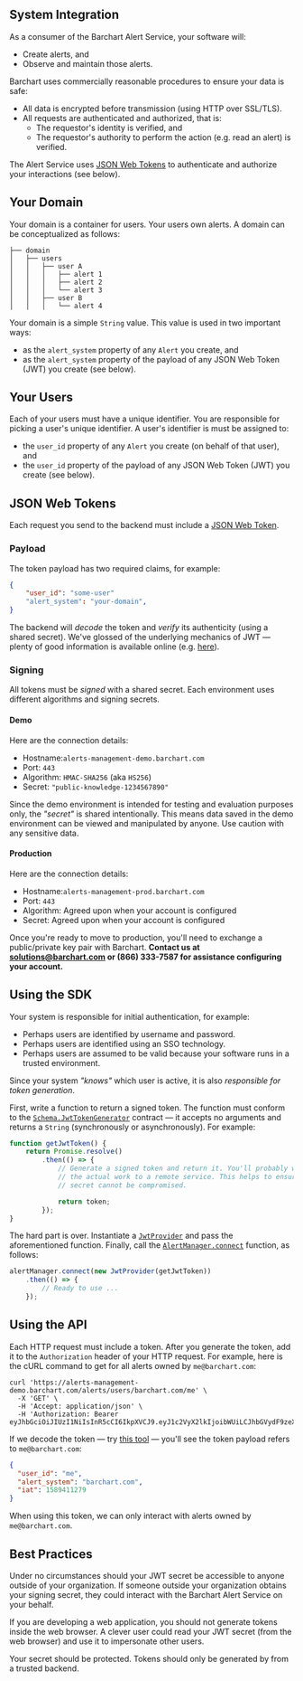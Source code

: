 ## System Integration

As a consumer of the Barchart Alert Service, your software will:

* Create alerts, and
* Observe and maintain those alerts.

Barchart uses commercially reasonable procedures to ensure your data is safe:

* All data is encrypted before transmission (using HTTP over SSL/TLS).
* All requests are authenticated and authorized, that is:
  * The requestor's identity is verified, and
  * The requestor's authority to perform the action (e.g. read an alert) is verified.

The Alert Service uses [JSON Web Tokens](https://en.wikipedia.org/wiki/JSON_Web_Token) to authenticate and authorize your interactions (see below).

## Your Domain

Your domain is a container for users. Your users own alerts. A domain can be conceptualized as follows:

```text
├── domain
│   ├── users
│   │   ├── user A
│   │   │   ├── alert 1
│   │   │   ├── alert 2
│   │   │   └── alert 3
│   │   ├── user B
│   │   │   └── alert 4
```

Your domain is a simple ```String``` value. This value is used in two important ways:

* as the ```alert_system``` property of any ```Alert``` you create, and
* as the ```alert_system``` property of the payload of any JSON Web Token (JWT) you create (see below).

## Your Users

Each of your users must have a unique identifier. You are responsible for picking a user's unique identifier. A user's identifier is must be assigned to:

* the ```user_id``` property of any ```Alert``` you create (on behalf of that user), and
* the ```user_id``` property of the payload of any JSON Web Token (JWT) you create (see below).

## JSON Web Tokens

Each request you send to the backend must include a [JSON Web Token](https://en.wikipedia.org/wiki/JSON_Web_Token).

### Payload

The token payload has two required claims, for example:

```json
{
	"user_id": "some-user"
	"alert_system": "your-domain",
}
```

The backend will _decode_ the token and _verify_ its authenticity (using a shared secret). We've glossed of the underlying mechanics of JWT — plenty of good information is available online (e.g. [here](https://jwt.io/introduction/)).

### Signing

All tokens must be _signed_ with a shared secret. Each environment uses different algorithms and signing secrets.

#### Demo

Here are the connection details:

* Hostname:```alerts-management-demo.barchart.com```
* Port: ```443```
* Algorithm: ```HMAC-SHA256``` (aka ```HS256```)
* Secret: ```"public-knowledge-1234567890"```

Since the demo environment is intended for testing and evaluation purposes only, the _"secret"_ is shared intentionally. This means data saved in the demo environment can be viewed and manipulated by anyone. Use caution with any sensitive data.

#### Production

Here are the connection details:

* Hostname:```alerts-management-prod.barchart.com```
* Port: ```443```
* Algorithm: Agreed upon when your account is configured
* Secret: Agreed upon when your account is configured

Once you're ready to move to production, you'll need to exchange a public/private key pair with Barchart. **Contact us at solutions@barchart.com or (866) 333-7587 for assistance configuring your account.**

## Using the SDK

Your system is responsible for initial authentication, for example:

* Perhaps users are identified by username and password.
* Perhaps users are identified using an SSO technology.
* Perhaps users are assumed to be valid because your software runs in a trusted environment.

Since your system _"knows"_ which user is active, it is also _responsible for token generation_.

First, write a function to return a signed token. The function must conform to the [```Schema.JwtTokenGenerator```](/content/sdk/lib-security?id=callbacksjwttokengenerator) contract — it accepts no arguments and returns a ```String``` (synchronously or asynchronously). For example:

```js
function getJwtToken() {
	return Promise.resolve()
		.then(() => {
			// Generate a signed token and return it. You'll probably want to delegate
			// the actual work to a remote service. This helps to ensure your JWT signing
			// secret cannot be compromised.

			return token;
		});
}
```

The hard part is over. Instantiate a [```JwtProvider```](/content/sdk/lib-security?id=jwtprovider) and pass the aforementioned function. Finally, call the [```AlertManager.connect```](/content/sdk/lib?id=alertmanagerconnect) function, as follows:

```js
alertManager.connect(new JwtProvider(getJwtToken))
	.then(() => {
		// Ready to use ...
	});
```

## Using the API

Each HTTP request must include a token. After you generate the token, add it to the ```Authorization``` header of your HTTP request. For example, here is the cURL command to get for all alerts owned by ```me@barchart.com```:

```shell
curl 'https://alerts-management-demo.barchart.com/alerts/users/barchart.com/me' \
  -X 'GET' \
  -H 'Accept: application/json' \
  -H 'Authorization: Bearer eyJhbGciOiJIUzI1NiIsInR5cCI6IkpXVCJ9.eyJ1c2VyX2lkIjoibWUiLCJhbGVydF9zeXN0ZW0iOiJiYXJjaGFydC5jb20iLCJpYXQiOjE1ODk0MTEyNzl9.SxyC8s_CKhPyzcNmM_h_TRMiNSx3YstKGmAb2IOWqgM'
```

If we decode the token — try [this tool](https://jwt.io/) — you'll see the token payload refers to ```me@barchart.com```:

```json
{
  "user_id": "me",
  "alert_system": "barchart.com",
  "iat": 1589411279
}
```

When using this token, we can only interact with alerts owned by ```me@barchart.com```.

## Best Practices

Under no circumstances should your JWT secret be accessible to anyone outside of your organization. If someone outside your organization obtains your signing secret, they could interact with the Barchart Alert Service on your behalf.

If you are developing a web application, you should not generate tokens inside the web browser. A clever user could read your JWT secret (from the web browser) and use it to impersonate other users.

Your secret should be protected. Tokens should only be generated by from a trusted backend.

